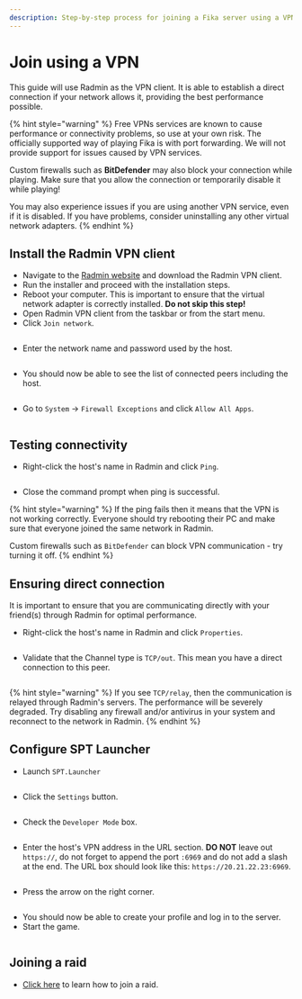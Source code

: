 ```yaml
---
description: Step-by-step process for joining a Fika server using a VPN client.
---
```


# Join using a VPN

This guide will use Radmin as the VPN client. It is able to establish a direct connection if your network allows it, providing the best performance possible.

{% hint style="warning" %}
Free VPNs services are known to cause performance or connectivity problems, so use at your own risk. The officially supported way of playing Fika is with port forwarding. We will not provide support for issues caused by VPN services.

Custom firewalls such as **BitDefender** may also block your connection while playing. Make sure that you allow the connection or temporarily disable it while playing!

You may also experience issues if you are using another VPN service, even if it is disabled. If you have problems, consider uninstalling any other virtual network adapters.
{% endhint %}

## Install the Radmin VPN client

* Navigate to the [Radmin website](https://www.radmin-vpn.com/) and download the Radmin VPN client.
* Run the installer and proceed with the installation steps.
* Reboot your computer. This is important to ensure that the virtual network adapter is correctly installed. **Do not skip this step!**
* Open Radmin VPN client from the taskbar or from the start menu.
* Click `Join network`.

<figure><img src="../.gitbook/assets/image (7).png" alt=""><figcaption></figcaption></figure>

* Enter the network name and password used by the host.

<figure><img src="../.gitbook/assets/image (8).png" alt=""><figcaption></figcaption></figure>

* You should now be able to see the list of connected peers including the host.

<figure><img src="../.gitbook/assets/image (9).png" alt=""><figcaption></figcaption></figure>

* Go to `System` -> `Firewall Exceptions` and click  `Allow All Apps`.

<figure><img src="../.gitbook/assets/image (10).png" alt=""><figcaption></figcaption></figure>

## Testing connectivity

* Right-click the host's name in Radmin and click `Ping`.

<figure><img src="../.gitbook/assets/image (14).png" alt=""><figcaption></figcaption></figure>

* Close the command prompt when ping is successful.

{% hint style="warning" %}
If the ping fails then it means that the VPN is not working correctly. Everyone should try rebooting their PC and make sure that everyone joined the same network in Radmin.

Custom firewalls such as `BitDefender` can block VPN communication - try turning it off.
{% endhint %}

## Ensuring direct connection

It is important to ensure that you are communicating directly with your friend(s) through Radmin for optimal performance.

* Right-click the host's name in Radmin and click `Properties`.

<figure><img src="../.gitbook/assets/https___files.gitbook.com_v0_b_gitbook-x-prod.appspot.com_o_spaces_2FKIBpsnthxy8OSpsWzsDI_2Fuploads_2FzCgqmu3LxK8ZdsRiLKjm_2Fimage.avif" alt=""><figcaption></figcaption></figure>

* Validate that the Channel type is `TCP/out`. This mean you have a direct connection to this peer.

<figure><img src="../.gitbook/assets/https___files.gitbook.com_v0_b_gitbook-x-prod.appspot.com_o_spaces_2FKIBpsnthxy8OSpsWzsDI_2Fuploads_2FcYerBNYv2Eeg8Sz1TYL4_2Fimage.png" alt=""><figcaption></figcaption></figure>

{% hint style="warning" %}
If you see `TCP/relay`, then the communication is relayed through Radmin's servers. The performance will be severely degraded. Try disabling any firewall and/or antivirus in your system and reconnect to the network in Radmin.
{% endhint %}

## Configure SPT Launcher

* Launch `SPT.Launcher`

<figure><img src="../.gitbook/assets/https___files.gitbook.com_v0_b_gitbook-x-prod.appspot.com_o_spaces_2FKIBpsnthxy8OSpsWzsDI_2Fuploads_2F89xf4fwAOWUZlYNbpj1u_2Fimage.png" alt=""><figcaption></figcaption></figure>

* Click the `Settings` button.

<figure><img src="../.gitbook/assets/image (29).png" alt=""><figcaption></figcaption></figure>

* Check the `Developer Mode` box.

<figure><img src="../.gitbook/assets/image (2) (1) (1) (1) (1).png" alt=""><figcaption></figcaption></figure>

* Enter the host's VPN address in the URL section. **DO NOT** leave out `https://`, do not forget to append the port `:6969` and do not add a slash at the end. The URL box should look like this: `https://20.21.22.23:6969`.

<figure><img src="../.gitbook/assets/image (5) (1) (1) (1).png" alt=""><figcaption></figcaption></figure>

* Press the arrow on the right corner.

<figure><img src="../.gitbook/assets/image (4) (1) (1) (1).png" alt=""><figcaption></figcaption></figure>

* You should now be able to create your profile and log in to the server.
* Start the game.

<figure><img src="../.gitbook/assets/https___files.gitbook.com_v0_b_gitbook-x-prod.appspot.com_o_spaces_2FKIBpsnthxy8OSpsWzsDI_2Fuploads_2FVhkOgEbLlzyx9kazRxLl_2Fimage (1).avif" alt=""><figcaption></figcaption></figure>

## Joining a raid

* [Click here](../playing-fika.md#joining-a-raid) to learn how to join a raid.
